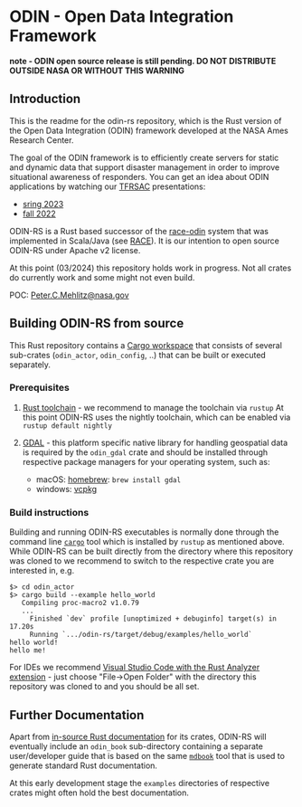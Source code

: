 # ODIN - Open Data Integration Framework

**note - ODIN open source release is still pending. DO NOT DISTRIBUTE OUTSIDE NASA OR WITHOUT THIS WARNING**

## Introduction

This is the readme for the odin-rs repository, which is the Rust version of the Open Data Integration (ODIN) framework developed at the NASA Ames Research Center.

The goal of the ODIN framework is to efficiently create servers for static and dynamic data that support disaster management in order to improve situational awareness of responders. You can get an idea about ODIN applications by watching our [TFRSAC](https://fsapps.nwcg.gov/nirops/pages/tfrsac) presentations:

  * [sring 2023](https://www.youtube.com/watch?v=b9DfMBYCe-s&t=4950s)
  * [fall 2022](https://www.youtube.com/watch?v=gCBXOaybDLA)

ODIN-RS is a Rust based successor of the [race-odin](https://nasarace.github.io/race-odin/) system that was implemented in Scala/Java (see [RACE](https://nasarace.github.io/race/)). It is our intention to open source ODIN-RS under Apache v2 license.

At this point (03/2024) this repository holds work in progress. Not all crates do currently work and some might not even build.

POC: [Peter.C.Mehlitz\@nasa.gov](mailto:Peter.C.Mehlitz@nasa.gov) 

## Building ODIN-RS from source

This Rust repository contains a [Cargo workspace](https://doc.rust-lang.org/cargo/reference/workspaces.html) that consists of several sub-crates (`odin_actor`, `odin_config`, ..) that can be built or executed separately.

### Prerequisites

  1. [Rust toolchain](https://www.rust-lang.org/tools/install) - we recommend to manage the toolchain via `rustup`
     At this point ODIN-RS uses the nightly toolchain, which can be enabled via `rustup default nightly`

  2. [GDAL](https://gdal.org/) - this platform specific native library for handling geospatial data is required by the `odin_gdal` crate
     and should be installed through respective package managers for your operating system, such as:

     * macOS: [homebrew](https://brew.sh/): `brew install gdal`
     * windows: [vcpkg](https://learn.microsoft.com/en-us/vcpkg/get_started/overview)

### Build instructions

Building and running ODIN-RS executables is normally done through the command line [`cargo`](https://doc.rust-lang.org/cargo/index.html) tool which is installed by `rustup` as mentioned above. While ODIN-RS can be built directly from the directory where this repository was cloned to we recommend to switch to the respective crate you are interested in, e.g.

```shell
$> cd odin_actor
$> cargo build --example hello_world
   Compiling proc-macro2 v1.0.79
   ...
     Finished `dev` profile [unoptimized + debuginfo] target(s) in 17.20s
     Running `.../odin-rs/target/debug/examples/hello_world`
hello world!
hello me!
```

For IDEs we recommend [Visual Studio Code with the Rust Analyzer extension](https://code.visualstudio.com/docs/languages/rust) - just choose "File->Open Folder" with the directory this repository was cloned to and you should be all set.

## Further Documentation

Apart from [in-source Rust documentation](https://doc.rust-lang.org/rustdoc/how-to-write-documentation.html) for its crates, ODIN-RS will eventually include an `odin_book` sub-directory containing a separate user/developer guide that is based on the same [`mdbook`](https://rust-lang.github.io/mdBook/) tool that is used to generate standard Rust documentation.

At this early development stage the `examples` directories of respective crates might often hold the best documentation.